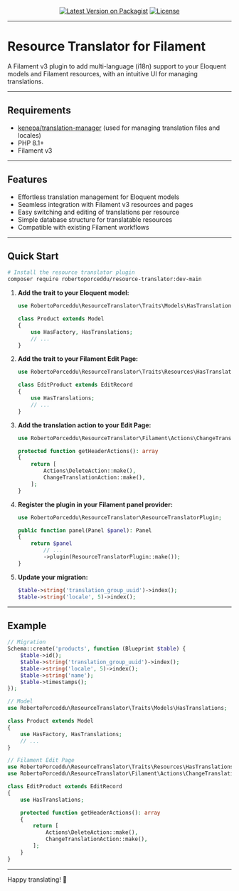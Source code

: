<p align="center">
    <a href="https://packagist.org/packages/robertoporceddu/resource-translator"><img src="https://img.shields.io/packagist/v/robertoporceddu/resource-translator.svg" alt="Latest Version on Packagist"></a>
    <a href="https://github.com/robertoporceddu/resource-translator/blob/main/LICENSE.md"><img src="https://img.shields.io/github/license/robertoporceddu/resource-translator.svg" alt="License"></a>
</p>

---

# Resource Translator for Filament

A Filament v3 plugin to add multi-language (i18n) support to your Eloquent models and Filament resources, with an intuitive UI for managing translations.

---

## Requirements

- [kenepa/translation-manager](https://github.com/kenepa/translation-manager) (used for managing translation files and locales)
- PHP 8.1+
- Filament v3

---

## Features

- Effortless translation management for Eloquent models
- Seamless integration with Filament v3 resources and pages
- Easy switching and editing of translations per resource
- Simple database structure for translatable resources
- Compatible with existing Filament workflows

---

## Quick Start

```bash
# Install the resource translator plugin
composer require robertoporceddu/resource-translator:dev-main
```

1. **Add the trait to your Eloquent model:**
    ```php
    use RobertoPorceddu\ResourceTranslator\Traits\Models\HasTranslations;

    class Product extends Model
    {
        use HasFactory, HasTranslations;
        // ...
    }
    ```
2. **Add the trait to your Filament Edit Page:**
    ```php
    use RobertoPorceddu\ResourceTranslator\Traits\Resources\HasTranslations;

    class EditProduct extends EditRecord
    {
        use HasTranslations;
        // ...
    }
    ```
3. **Add the translation action to your Edit Page:**
    ```php
    use RobertoPorceddu\ResourceTranslator\Filament\Actions\ChangeTranslationAction;

    protected function getHeaderActions(): array
    {
        return [
            Actions\DeleteAction::make(),
            ChangeTranslationAction::make(),
        ];
    }
    ```
4. **Register the plugin in your Filament panel provider:**
    ```php
    use RobertoPorceddu\ResourceTranslator\ResourceTranslatorPlugin;

    public function panel(Panel $panel): Panel
    {
        return $panel
            // ...
            ->plugin(ResourceTranslatorPlugin::make());
    }
    ```
5. **Update your migration:**
    ```php
    $table->string('translation_group_uuid')->index();
    $table->string('locale', 5)->index();
    ```

---

## Example

```php
// Migration
Schema::create('products', function (Blueprint $table) {
    $table->id();
    $table->string('translation_group_uuid')->index();
    $table->string('locale', 5)->index();
    $table->string('name');
    $table->timestamps();
});

// Model
use RobertoPorceddu\ResourceTranslator\Traits\Models\HasTranslations;

class Product extends Model
{
    use HasFactory, HasTranslations;
    // ...
}

// Filament Edit Page
use RobertoPorceddu\ResourceTranslator\Traits\Resources\HasTranslations;
use RobertoPorceddu\ResourceTranslator\Filament\Actions\ChangeTranslationAction;

class EditProduct extends EditRecord
{
    use HasTranslations;

    protected function getHeaderActions(): array
    {
        return [
            Actions\DeleteAction::make(),
            ChangeTranslationAction::make(),
        ];
    }
}
```

---

Happy translating! 🎉
